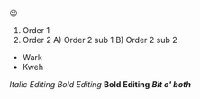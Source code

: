 😉
1) Order 1
2) Order 2
  A) Order 2 sub 1
  B) Order 2 sub 2
* Wark
* Kweh

_Italic Editing_
*Bold Editing*
**Bold Editing**
_**Bit o' both**_
